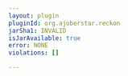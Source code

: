 ```yaml
---
layout: plugin
pluginId: org.ajoberstar.reckon
jarSha1: INVALID
isJarAvailable: true
error: NONE
violations: []

---
```

